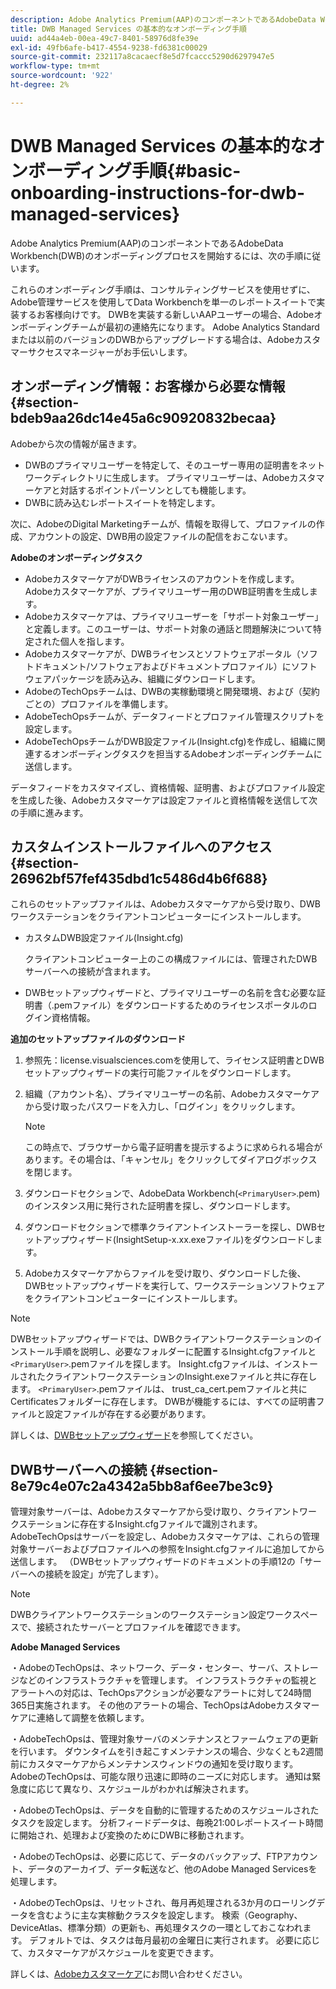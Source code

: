 ```yaml
---
description: Adobe Analytics Premium(AAP)のコンポーネントであるAdobeData Workbench(DWB)のオンボーディングプロセスを開始するには、次の手順に従います。
title: DWB Managed Services の基本的なオンボーディング手順
uuid: ad44a4eb-00ea-49c7-8401-58976d8fe39e
exl-id: 49fb6afe-b417-4554-9238-fd6381c00029
source-git-commit: 232117a8cacaecf8e5d7fcaccc5290d6297947e5
workflow-type: tm+mt
source-wordcount: '922'
ht-degree: 2%

---
```


# DWB Managed Services の基本的なオンボーディング手順{#basic-onboarding-instructions-for-dwb-managed-services}

Adobe Analytics Premium(AAP)のコンポーネントであるAdobeData Workbench(DWB)のオンボーディングプロセスを開始するには、次の手順に従います。

これらのオンボーディング手順は、コンサルティングサービスを使用せずに、Adobe管理サービスを使用してData Workbenchを単一のレポートスイートで実装するお客様向けです。 DWBを実装する新しいAAPユーザーの場合、Adobeオンボーディングチームが最初の連絡先になります。 Adobe Analytics Standardまたは以前のバージョンのDWBからアップグレードする場合は、Adobeカスタマーサクセスマネージャーがお手伝いします。

## オンボーディング情報：お客様から必要な情報 {#section-bdeb9aa26dc14e45a6c90920832becaa}

Adobeから次の情報が届きます。

* DWBのプライマリユーザーを特定して、そのユーザー専用の証明書をネットワークディレクトリに生成します。 プライマリユーザーは、Adobeカスタマーケアと対話するポイントパーソンとしても機能します。
* DWBに読み込むレポートスイートを特定します。

次に、AdobeのDigital Marketingチームが、情報を取得して、プロファイルの作成、アカウントの設定、DWB用の設定ファイルの配信をおこないます。

**Adobeのオンボーディングタスク**

* AdobeカスタマーケアがDWBライセンスのアカウントを作成します。 Adobeカスタマーケアが、プライマリユーザー用のDWB証明書を生成します。
* Adobeカスタマーケアは、プライマリユーザーを「サポート対象ユーザー」と定義します。このユーザーは、サポート対象の通話と問題解決について特定された個人を指します。
* Adobeカスタマーケアが、DWBライセンスとソフトウェアポータル（ソフトドキュメント/ソフトウェアおよびドキュメントプロファイル）にソフトウェアパッケージを読み込み、組織にダウンロードします。
* AdobeのTechOpsチームは、DWBの実稼動環境と開発環境、および（契約ごとの）プロファイルを準備します。
* AdobeTechOpsチームが、データフィードとプロファイル管理スクリプトを設定します。
* AdobeTechOpsチームがDWB設定ファイル(Insight.cfg)を作成し、組織に関連するオンボーディングタスクを担当するAdobeオンボーディングチームに送信します。

データフィードをカスタマイズし、資格情報、証明書、およびプロファイル設定を生成した後、Adobeカスタマーケアは設定ファイルと資格情報を送信して次の手順に進みます。

## カスタムインストールファイルへのアクセス {#section-26962bf57fef435dbd1c5486d4b6f688}

これらのセットアップファイルは、Adobeカスタマーケアから受け取り、DWBワークステーションをクライアントコンピューターにインストールします。

* カスタムDWB設定ファイル(Insight.cfg)

   クライアントコンピューター上のこの構成ファイルには、管理されたDWBサーバーへの接続が含まれます。

* DWBセットアップウィザードと、プライマリユーザーの名前を含む必要な証明書（.pemファイル）をダウンロードするためのライセンスポータルのログイン資格情報。

**追加のセットアップファイルのダウンロード**

1. 参照先：license.visualsciences.comを使用して、ライセンス証明書とDWBセットアップウィザードの実行可能ファイルをダウンロードします。
1. 組織（アカウント名）、プライマリユーザーの名前、Adobeカスタマーケアから受け取ったパスワードを入力し、「ログイン」をクリックします。

   >[!NOTE]
   >
   >この時点で、ブラウザーから電子証明書を提示するように求められる場合があります。その場合は、「キャンセル」をクリックしてダイアログボックスを閉じます。

1. ダウンロードセクションで、AdobeData Workbench(`<PrimaryUser>`.pem)のインスタンス用に発行された証明書を探し、ダウンロードします。
1. ダウンロードセクションで標準クライアントインストーラーを探し、DWBセットアップウィザード(InsightSetup-x.xx.exeファイル)をダウンロードします。
1. Adobeカスタマーケアからファイルを受け取り、ダウンロードした後、DWBセットアップウィザードを実行して、ワークステーションソフトウェアをクライアントコンピューターにインストールします。

>[!NOTE]
DWBセットアップウィザードでは、DWBクライアントワークステーションのインストール手順を説明し、必要なフォルダーに配置するInsight.cfgファイルと`<PrimaryUser>`.pemファイルを探します。 Insight.cfgファイルは、インストールされたクライアントワークステーションのInsight.exeファイルと共に存在します。 `<PrimaryUser>`.pemファイルは、 trust_ca_cert.pemファイルと共にCertificatesフォルダーに存在します。 DWBが機能するには、すべての証明書ファイルと設定ファイルが存在する必要があります。

詳しくは、[DWBセットアップウィザード](https://experienceleague.adobe.com/docs/data-workbench/using/install/workstation-setup/install-setup.html)を参照してください。

## DWBサーバーへの接続 {#section-8e79c4e07c2a4342a5bb8af6ee7be3c9}

管理対象サーバーは、Adobeカスタマーケアから受け取り、クライアントワークステーションに存在するInsight.cfgファイルで識別されます。 AdobeTechOpsはサーバーを設定し、Adobeカスタマーケアは、これらの管理対象サーバーおよびプロファイルへの参照をInsight.cfgファイルに追加してから送信します。 （DWBセットアップウィザードのドキュメントの手順12の「サーバーへの接続を設定」が完了します）。

>[!NOTE]
DWBクライアントワークステーションのワークステーション設定ワークスペースで、接続されたサーバーとプロファイルを確認できます。

**Adobe Managed Services**

・AdobeのTechOpsは、ネットワーク、データ・センター、サーバ、ストレージなどのインフラストラクチャを管理します。 インフラストラクチャの監視とアラートへの対応は、TechOpsアクションが必要なアラートに対して24時間365日実施されます。 その他のアラートの場合、TechOpsはAdobeカスタマーケアに連絡して調整を依頼します。

・AdobeTechOpsは、管理対象サーバのメンテナンスとファームウェアの更新を行います。 ダウンタイムを引き起こすメンテナンスの場合、少なくとも2週間前にカスタマーケアからメンテナンスウィンドウの通知を受け取ります。 AdobeのTechOpsは、可能な限り迅速に即時のニーズに対応します。 通知は緊急度に応じて異なり、スケジュールがわかれば解決されます。

・AdobeのTechOpsは、データを自動的に管理するためのスケジュールされたタスクを設定します。 分析フィードデータは、毎晩21:00レポートスイート時間に開始され、処理および変換のためにDWBに移動されます。

・AdobeのTechOpsは、必要に応じて、データのバックアップ、FTPアカウント、データのアーカイブ、データ転送など、他のAdobe Managed Servicesを処理します。

・AdobeのTechOpsは、リセットされ、毎月再処理される3か月のローリングデータを含むように主な実稼動クラスタを設定します。 検索（Geography、DeviceAtlas、標準分類）の更新も、再処理タスクの一環としておこなわれます。 デフォルトでは、タスクは毎月最初の金曜日に実行されます。 必要に応じて、カスタマーケアがスケジュールを変更できます。

詳しくは、[Adobeカスタマーケア](https://helpx.adobe.com/support/programs/enterprise-support-terms.html)にお問い合わせください。
